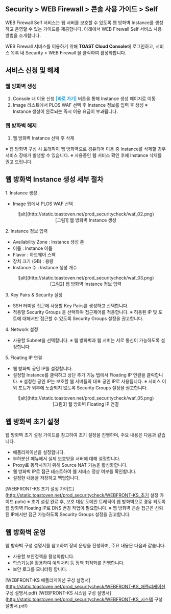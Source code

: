 ## Security > WEB Firewall > 콘솔 사용 가이드 > Self

WEB Firewall Self 서비스는 웹 서버를 보호할 수 있도록 웹 방화벽 Instance를 생성하고 운영할 수 있는 가이드를 제공합니다.
아래에서 WEB Firewall Self 서비스 사용 방법을 소개합니다.

WEB Firewall 서비스를 이용하기 위해 **TOAST Cloud Console**에 로그인하고, 서비스 목록 내 Security > WEB Firewall 을 클릭하여 활성화합니다.

## 서비스 신청 및 해제

### 웹 방화벽 생성

1. Console 내 이용 신청 <span style="color:#1995dc">**\|바로 가기\|** </span> 버튼을 통해 Instance 생성 페이지로 이동
2. Image 리스트에서 PLOS WAF 선택 후 Instance 정보를 입력 후 생성
※ Instance 생성이 완료되는 즉시 이용 요금이 부과됩니다.

### 웹 방화벽 해제

1. 웹 방화벽 Instance 선택 후 삭제

※ 웹 방화벽 구성 시 트래픽이 웹 방화벽으로 경유되어 이용 중 Instance를 삭제할 경우 서비스 장애가 발생할 수 있습니다.
※ 사용중인 웹 서비스 확인 후에 Instance 삭제를 권고 드립니다.

## 웹 방화벽 Instance 생성 세부 절차

1\. Instance 생성

* Image 탭에서 PLOS WAF 선택

<center>![alt](http://static.toastoven.net/prod_securitycheck/waf_02.png)</center>
<center>[그림1] 웹 방화벽 Instance 생성</center>

2\. Instance 정보 입력

* Availability Zone : Instance 생성 존
* 이름 : Instance 이름
* Flavor : 하드웨어 스펙
* 장치 크기 (GB) : 용량
* Instance 수 : Instance 생성 개수

<center>![alt](http://static.toastoven.net/prod_securitycheck/waf_03.png)</center>
<center>[그림2] 웹 방화벽 Instance 정보 입력</center>

3\. Key Pairs & Security 설정

* SSH 터미널 접근에 사용할 Key Pairs를 생성하고 선택합니다.
* 적용할 Security Groups 을 선택하여 접근제어를 적용합니다.
※ 허용된 IP 및 포트에 대해서만 접근할 수 있도록 Security Groups 설정을 권고합니다.

4\. Network 설정

* 사용할 Subnet을 선택합니다.
※ 웹 방화벽과 웹 서버는 서로 통신이 가능하도록 설정합니다.

5. Floating IP 연결

* 웹 방화벽 공인 IP를 설정합니다.
* 설정할 Instance를 클릭하고 상단 추가 기능 탭에서 Floating IP 연결을 클릭합니다.
※ 설정한 공인 IP는 보호할 웹 서버들의 대표 공인 IP로 사용됩니다.
※ 서비스 이외 포트가 외부에 노출되지 않도록 Security Groups 설정을 권고합니다.

<center>![alt](http://static.toastoven.net/prod_securitycheck/waf_05.png)</center>
<center>[그림3] 웹 방화벽 Floating IP 연결</center>

## 웹 방화벽 초기 설정

웹 방화벽 초기 설정 가이드를 참고하여 초기 설정을 진행하며, 주요 내용은 다음과 같습니다.

* 애플리케이션을 설정합니다.
* 부하분산 메뉴에서 실제 보호받을 서버에 대해 설정합니다.
* Proxy로 동작시키기 위해 Source NAT 기능을 활성화합니다.
* 웹 방화벽 IP로 접근 테스트하여 웹 서비스 정상 여부를 확인합니다.
* 설정한 내용을 저장하고 백업합니다.

[WEBFRONT-KS 초기 설정 가이드](http://static.toastoven.net/prod_securitycheck/WEBFRONT-KS_초기 설정 가이드.pptx)
※ 초기 설정 완료 후, 보호 대상 도메인 트래픽이 웹 방화벽으로 경유 되도록 웹 방화벽 Floating IP로 DNS 변경 작업이 필요합니다.
※ 웹 방화벽 콘솔 접근은 신뢰된 IP에서만 접근 가능하도록 Security Groups 설정을 권고합니다.

## 웹 방화벽 운영

웹 방화벽 구성 설명서를 참고하여 장비 운영을 진행하며, 주요 내용은 다음과 같습니다.

* 사용할 보안정책을 활성화합니다.
* 학습기능을 활용하여 예외처리 등 정책 최적화를 진행합니다.
* 보안 로그를 모니터링 합니다.

[WEBFRONT-KS 애플리케이션 구성 설명서](http://static.toastoven.net/prod_securitycheck/WEBFRONT-KS_애플리케이션 구성 설명서.pdf)
[WEBFRONT-KS 시스템 구성 설명서](http://static.toastoven.net/prod_securitycheck/WEBFRONT-KS_시스템 구성 설명서.pdf)

